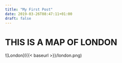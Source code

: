 ```yaml
---
title: "My First Post"
date: 2019-03-26T08:47:11+01:00
draft: false
---
```



# THIS IS  A MAP OF LONDON
![London]({{< baseurl >}}/london.png)